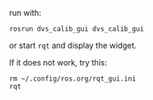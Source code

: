 run with:

    rosrun dvs_calib_gui dvs_calib_gui

or start `rqt` and display the widget.

If it does not work, try this:

    rm ~/.config/ros.org/rqt_gui.ini
    rqt
